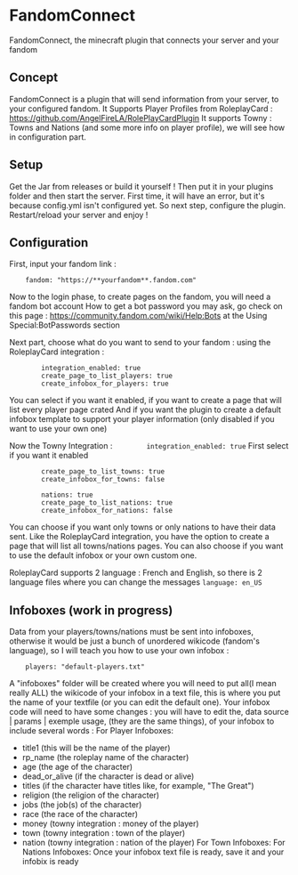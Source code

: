 # FandomConnect
 FandomConnect, the minecraft plugin that connects your server and your fandom
 
 
## Concept
 FandomConnect is a plugin that will send information from your server, to your configured fandom.
 It Supports Player Profiles from RoleplayCard : https://github.com/AngelFireLA/RolePlayCardPlugin
 It supports Towny : Towns and Nations (and some more info on player profile), we will see how in configuration part.


## Setup
Get the Jar from releases or build it yourself !
Then put it in your plugins folder and then start the server.
First time, it will have an error, but it's because config.yml isn't configured yet.
So next step, configure the plugin.
Restart/reload your server and enjoy !


## Configuration
First, input your fandom link :
```links:
    fandom: "https://**yourfandom**.fandom.com"
```

Now to the login phase, to create pages on the fandom, you will need a fandom bot account
How to get a bot password you may ask, go check on this page : https://community.fandom.com/wiki/Help:Bots at the Using Special:BotPasswords section

Next part, choose what do you want to send to your fandom :
using the RoleplayCard integration :
```    rpcard:
        integration_enabled: true
        create_page_to_list_players: true
        create_infobox_for_players: true
```
You can select if you want it enabled, if you want to create a page that will list every player page crated
And if you want the plugin to create a default infobox template to support your player information (only disabled if you want to use your own one)

Now the Towny Integration :
`        integration_enabled: true` First select if you want it enabled 
```        towns: true
        create_page_to_list_towns: true
        create_infobox_for_towns: false
        
        nations: true
        create_page_to_list_nations: true
        create_infobox_for_nations: false
```
You can choose if you want only towns or only nations to have their data sent.
Like the RoleplayCard integration, you have the option to create a page that will list all towns/nations pages. You can also choose if you want to use the default infobox or your own custom one.

RoleplayCard supports 2 language : French and English, so there is 2 language files where you can change the messages
`language: en_US`

## Infoboxes (work in progress)
Data from your players/towns/nations must be sent into infoboxes, otherwise it would be just a bunch of unordered wikicode (fandom's language), so I will teach you how to use your own infobox :
```infoboxes:
    players: "default-players.txt"
```
A "infoboxes" folder will be created where you will need to put all(I mean really ALL) the wikicode of your infobox in a text file, this is where you put the name of your textfile (or you can edit the default one).
Your infobox code will need to have some changes :
you will have to edit the, data source | params | exemple usage, (they are the same things), of your infobox to include several words :
For Player Infoboxes:
- title1 (this will be the name of the player)
- rp_name (the roleplay name of the character)
- age (the age of the character)
- dead_or_alive (if the character is dead or alive)
- titles (if the character have titles like, for example, "The Great")
- religion (the religion of the character)
- jobs (the job(s) of the character)
- race (the race of the character)
- money (towny integration : money of the player)
- town (towny integration : town of the player)
- nation (towny integration : nation of the player)
For Town Infoboxes:
For Nations Infoboxes:
Once your infobox text file is ready, save it and your infobix is ready
